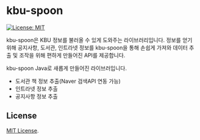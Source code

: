 # kbu-spoon

[![License: MIT](https://img.shields.io/badge/License-MIT-yellow.svg)](https://opensource.org/licenses/MIT)

kbu-spoon은 KBU 정보를 불러올 수 있게 도와주는 라이브러리입니다. 정보를 얻기 위해 공지사항, 도서관, 인트라넷 정보를 kbu-spoon을 통해 손쉽게 가져와 데이터 추출 및 조작을 위해 편하게 만들어진 API를 제공합니다.

kbu-spoon Java로 새롭게 만들어진 라이브러입니다. 
+ 도서관 책 정보 추출(Naver 검색API 연동 가능)
+ 인트라넷 정보 추출
+ 공지사항 정보 추출


## License
[MIT License](License).
